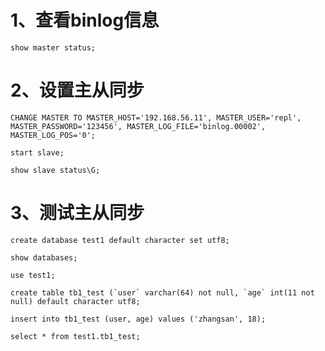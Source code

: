 # 1、查看binlog信息

```golang
show master status;
```

# 2、设置主从同步

```golang
CHANGE MASTER TO MASTER_HOST='192.168.56.11', MASTER_USER='repl', MASTER_PASSWORD='123456', MASTER_LOG_FILE='binlog.00002', MASTER_LOG_POS='0';

start slave;

show slave status\G;
```

# 3、测试主从同步

```golang
create database test1 default character set utf8;

show databases;

use test1;

create table tb1_test (`user` varchar(64) not null, `age` int(11 not null) default character utf8;

insert into tb1_test (user, age) values ('zhangsan', 18);

select * from test1.tb1_test;
```